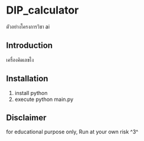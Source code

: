# DIP_calculator
ตัวอย่างโครงการวิชา ai

## Introduction
เครื่องคิดเลขไง

## Installation
1. install python
2. execute python main.py

## Disclaimer
for educational purpose only, Run at your own risk ^3^

